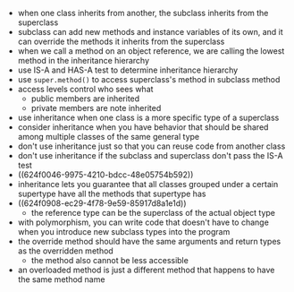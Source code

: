 - when one class inherits from another, the subclass inherits from the superclass
- subclass can add new methods and instance variables of its own, and it can override the methods it inherits from the superclass
- when we call a method on an object reference, we are calling the lowest method in the inheritance hierarchy
- use IS-A and HAS-A test to determine inheritance hierarchy
- use `super.method()` to access superclass's method in subclass method
- access levels control who sees what
	- public members are inherited
	- private members are note inherited
- use inheritance when one class is a more specific type of a superclass
- consider inheritance when you have behavior that should be shared among multiple classes of the same general type
- don't use inheritance just so that you can reuse code from another class
- don't use inheritance if the subclass and superclass don't pass the IS-A test
- ((624f0046-9975-4210-bdcc-48e05754b592))
- inheritance lets you guarantee that all classes grouped under a certain supertype have all the methods that supertype has
- ((624f0908-ec29-4f78-9e59-85917d8a1e1d))
	- the reference type can be the superclass of the actual object type
- with polymorphism, you can write code that doesn't have to change when you introduce new subclass types into the program
- the override method should have the same arguments and return types as the overridden method
	- the method also cannot be less accessible
- an overloaded method is just a different method that happens to have the same method name